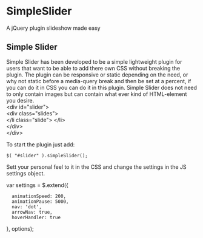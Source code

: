 # SimpleSlider
A jQuery plugin slideshow made easy

<h2>Simple Slider</h2>
Simple Slider has been developed to be a simple lightweight plugin for users that want to be able to add there own CSS without breaking the plugin. The plugin can be responsive or static depending on the need, or why not static before a media-query break and then be set at a percent, if you can do it in CSS you can do it in this plugin. Simple Slider does not need to only contain images but can contain what ever kind of HTML-element you desire.</br>
&lt;div id="slider"&gt;</br>
    &lt;div class="slides"&gt;</br>
    &lt;/li class="slide"&gt; &lt;/li&gt; </br>
    &lt;/div&gt;</br>
&lt;/div&gt;</br>

To start the plugin just add:</br>

	$( "#slider" ).simpleSlider();

Sett your personal feel to it in the CSS and change the settings in the JS settings object. 

  var settings = $.extend({ </br>
  
      animationSpeed: 200, 
      animationPause: 5000, 
      nav: 'dot', 
      arrowNav: true, 
      hoverHandler: true 
      
  }, options);
